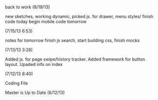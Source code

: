 back to work 
(8/19/13)

new sketches, working dynamic, picked js. for drawer, menu styles/ finish code today begin mobile code tomorrow

(7/15/13 6:53)

notes for tomorrow finish js search, start building css, finish mocks

(7/13/13 3:28)

Added js. for page swipe/history tracker. Added framework for button layout.
Upaded info on index 

(7/12/13 8:40)

Coding File

Master is Up to Date (6/12/13) 
